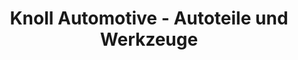 ---
title: "Knoll Automotive - Autoteile und Werkzeuge"
url: /gersthofen/knoll-automotive-autoteile-und-werkzeuge/
shop: Autoteile
---